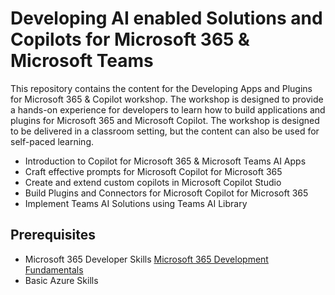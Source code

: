 # Developing AI enabled Solutions and Copilots for Microsoft 365 & Microsoft Teams

This repository contains the content for the Developing Apps and Plugins for Microsoft 365 & Copilot workshop. The workshop is designed to provide a hands-on experience for developers to learn how to build applications and plugins for Microsoft 365 and Microsoft Copilot. The workshop is designed to be delivered in a classroom setting, but the content can also be used for self-paced learning.

- Introduction to Copilot for Microsoft 365 & Microsoft Teams AI Apps
- Craft effective prompts for Microsoft Copilot for Microsoft 365
- Create and extend custom copilots in Microsoft Copilot Studio
- Build Plugins and Connectors for Microsoft Copilot for Microsoft 365
- Implement Teams AI Solutions using Teams AI Library

## Prerequisites

- Microsoft 365 Developer Skills [Microsoft 365 Development Fundamentals](....)
- Basic Azure Skills
